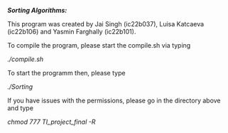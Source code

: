 ***Sorting Algorithms:***

This program was created by Jai Singh (ic22b037), Luisa Katcaeva (ic22b106) and Yasmin Farghally (ic22b101).

To compile the program, please start the compile.sh via typing

*./compile.sh*

To start the programm then, please type 

*./Sorting*

If you have issues with the permissions, please go in the directory above and type

*chmod 777 TI_project_final -R*

